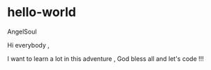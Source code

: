 # hello-world
AngelSoul

Hi everybody ,

I want to learn a lot in this adventure , God bless all and let's code !!!
